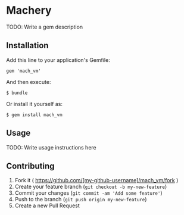 # Machery

TODO: Write a gem description

## Installation

Add this line to your application's Gemfile:

    gem 'mach_vm'

And then execute:

    $ bundle

Or install it yourself as:

    $ gem install mach_vm

## Usage

TODO: Write usage instructions here

## Contributing

1. Fork it ( https://github.com/[my-github-username]/mach_vm/fork )
2. Create your feature branch (`git checkout -b my-new-feature`)
3. Commit your changes (`git commit -am 'Add some feature'`)
4. Push to the branch (`git push origin my-new-feature`)
5. Create a new Pull Request
